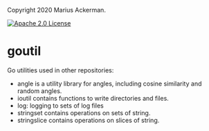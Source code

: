 Copyright 2020 Marius Ackerman.

[![Apache 2.0 License](https://img.shields.io/badge/License-Apache%202.0-blue.svg)](LICENSE)

# goutil

Go utilities used in other repositories:

- angle is a utility library for angles, including cosine similarity and random angles.
- ioutil contains functions to write directories and files.
- log: logging to sets of log files
- stringset contains operations on sets of string.
- stringslice contains operations on slices of string.
